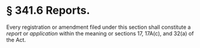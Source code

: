 # § 341.6   Reports.

Every registration or amendment filed under this section shall constitute a *report* or *application* within the meaning or sections 17, 17A(c), and 32(a) of the Act. 




